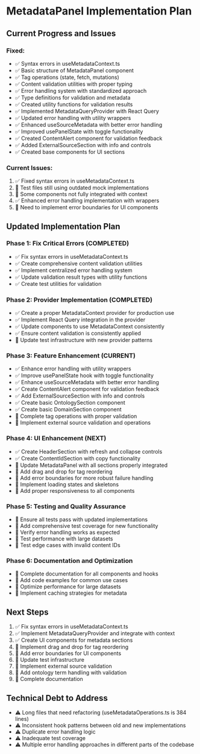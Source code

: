 
# MetadataPanel Implementation Plan

## Current Progress and Issues

### Fixed:
- ✅ Syntax errors in useMetadataContext.ts
- ✅ Basic structure of MetadataPanel component
- ✅ Tag operations (state, fetch, mutations)
- ✅ Content validation utilities with proper typing
- ✅ Error handling system with standardized approach
- ✅ Type definitions for validation and metadata
- ✅ Created utility functions for validation results
- ✅ Implemented MetadataQueryProvider with React Query
- ✅ Updated error handling with utility wrappers
- ✅ Enhanced useSourceMetadata with better error handling
- ✅ Improved usePanelState with toggle functionality
- ✅ Created ContentAlert component for validation feedback
- ✅ Added ExternalSourceSection with info and controls
- ✅ Created base components for UI sections

### Current Issues:
1. ✅ Fixed syntax errors in useMetadataContext.ts
2. 🔄 Test files still using outdated mock implementations
3. 🔄 Some components not fully integrated with context
4. ✅ Enhanced error handling implementation with wrappers
5. 🔄 Need to implement error boundaries for UI components

## Updated Implementation Plan

### Phase 1: Fix Critical Errors (COMPLETED)
- ✅ Fix syntax errors in useMetadataContext.ts
- ✅ Create comprehensive content validation utilities
- ✅ Implement centralized error handling system
- ✅ Update validation result types with utility functions
- ✅ Create test utilities for validation

### Phase 2: Provider Implementation (COMPLETED)
- ✅ Create a proper MetadataContext provider for production use
- ✅ Implement React Query integration in the provider
- ✅ Update components to use MetadataContext consistently
- ✅ Ensure content validation is consistently applied
- 🔄 Update test infrastructure with new provider patterns

### Phase 3: Feature Enhancement (CURRENT)
- ✅ Enhance error handling with utility wrappers
- ✅ Improve usePanelState hook with toggle functionality
- ✅ Enhance useSourceMetadata with better error handling
- ✅ Create ContentAlert component for validation feedback
- ✅ Add ExternalSourceSection with info and controls
- ✅ Create basic OntologySection component
- ✅ Create basic DomainSection component
- 🔄 Complete tag operations with proper validation
- 🔄 Implement external source validation and operations

### Phase 4: UI Enhancement (NEXT)
- ✅ Create HeaderSection with refresh and collapse controls
- ✅ Create ContentIdSection with copy functionality
- 🔄 Update MetadataPanel with all sections properly integrated
- 🔄 Add drag and drop for tag reordering
- 🔄 Add error boundaries for more robust failure handling
- 🔄 Implement loading states and skeletons
- 🔄 Add proper responsiveness to all components

### Phase 5: Testing and Quality Assurance
- 🔄 Ensure all tests pass with updated implementations
- 🔄 Add comprehensive test coverage for new functionality
- 🔄 Verify error handling works as expected
- 🔄 Test performance with large datasets
- 🔄 Test edge cases with invalid content IDs

### Phase 6: Documentation and Optimization
- 🔄 Complete documentation for all components and hooks
- 🔄 Add code examples for common use cases
- 🔄 Optimize performance for large datasets
- 🔄 Implement caching strategies for metadata

## Next Steps

1. ✅ Fix syntax errors in useMetadataContext.ts
2. ✅ Implement MetadataQueryProvider and integrate with context
3. ✅ Create UI components for metadata sections
4. 🔄 Implement drag and drop for tag reordering
5. 🔄 Add error boundaries for UI components
6. 🔄 Update test infrastructure
7. 🔄 Implement external source validation
8. 🔄 Add ontology term handling with validation
9. 🔄 Complete documentation

## Technical Debt to Address

- ⚠️ Long files that need refactoring (useMetadataOperations.ts is 384 lines)
- ⚠️ Inconsistent hook patterns between old and new implementations
- ⚠️ Duplicate error handling logic
- ⚠️ Inadequate test coverage
- ⚠️ Multiple error handling approaches in different parts of the codebase
